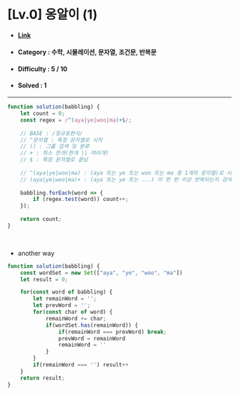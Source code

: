 # [Lv.0] 옹알이 (1) 
* #### [Link](https://school.programmers.co.kr/learn/courses/30/lessons/120956)
* #### Category : 수학, 시뮬레이션, 문자열, 조건문, 반복문
* #### Difficulty : 5 / 10  
* #### Solved : 1

<hr />

```js
function solution(babbling) {
    let count = 0;
    const regex = /^(aya|ye|woo|ma)+$/;
    
    // BASE : /정규표현식/
    // ^문자열 : 특정 문자열로 시작 
    // () : 그룹 검색 및 분류
    // + : 최소 한개(한개 || 여러개)
    // $ : 특정 문자열로 끝남
    
    // ^(aya|ye|woo|ma) : (aya 또는 ye 또는 woo 또는 ma 중 1개의 문자열)로 시작
    // (aya|ye|woo|ma)+ : (aya 또는 ye 또는 ...) 이 한 번 이상 반복되는지 검색
    
    babbling.forEach(word => {
        if (regex.test(word)) count++; 
    });
    
    return count;
}
```

<br />

* another way 
```js
function solution(babbling) {
    const wordSet = new Set(["aya", "ye", "woo", "ma"])
    let result = 0;

    for(const word of babbling) {
        let remainWord = '';
        let prevWord = '';
        for(const char of word) {
            remainWord += char;
            if(wordSet.has(remainWord)) {
                if(remainWord === prevWord) break;
                prevWord = remainWord
                remainWord = ''
            }
        }
        if(remainWord === '') result++
    }
    return result;
}
```
